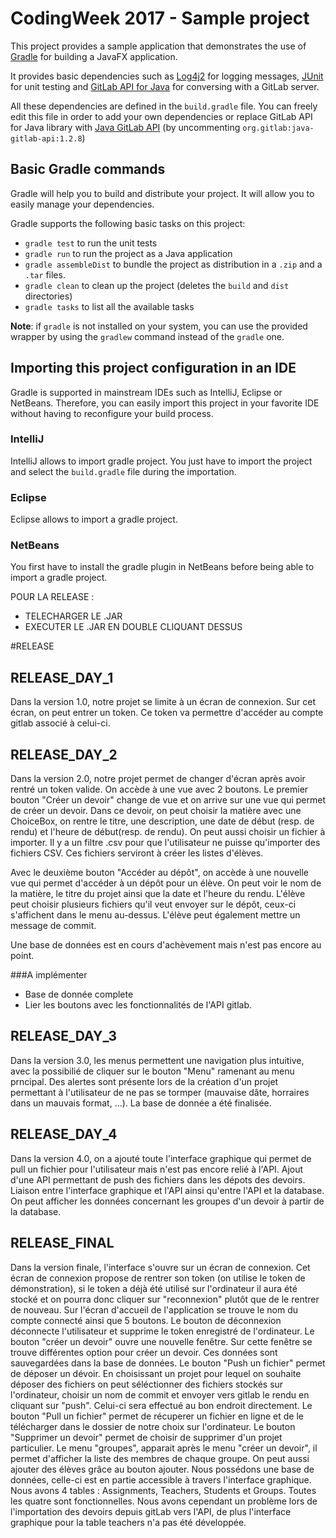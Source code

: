 ﻿# CodingWeek 2017 - Sample project

This project provides a sample application that demonstrates the use of [Gradle](https://gradle.org/) for building a JavaFX application.

It provides basic dependencies such as [Log4j2](https://logging.apache.org/log4j/2.x/) for logging messages, [JUnit](http://junit.org/junit4/) for unit testing and [GitLab API for Java](https://github.com/gmessner/gitlab4j-api) for conversing with a GitLab server.

All these dependencies are defined in the `build.gradle` file. You can freely edit this file in order to add your own dependencies or replace GitLab API for Java library with [Java GitLab API](https://github.com/timols/java-gitlab-api) (by uncommenting `org.gitlab:java-gitlab-api:1.2.8`)

## Basic Gradle commands

Gradle will help you to build and distribute your project. It will allow you to easily manage your dependencies.

Gradle supports the following basic tasks on this project:
- `gradle test` to run the unit tests
- `gradle run` to run the project as a Java application
- `gradle assembleDist` to bundle the project as distribution in a `.zip` and a `.tar` files.
- `gradle clean` to clean up the project (deletes the `build` and `dist` directories)
- `gradle tasks` to list all the available tasks

**Note**: if `gradle` is not installed on your system, you can use the provided wrapper by using the `gradlew` command instead of the `gradle` one.

## Importing this project configuration in an IDE

Gradle is supported in mainstream IDEs such as IntelliJ, Eclipse or NetBeans. Therefore, you can easily import this project in your favorite IDE without having to reconfigure your build process.

### IntelliJ

IntelliJ allows to import gradle project. You just have to import the project and select the `build.gradle` file during the importation.

### Eclipse

Eclipse allows to import a gradle project.

### NetBeans

You first have to install the gradle plugin in NetBeans before being able to import a gradle project.


POUR LA RELEASE :
- TELECHARGER LE .JAR
- EXECUTER LE .JAR EN DOUBLE CLIQUANT DESSUS

#RELEASE
## RELEASE_DAY_1

Dans la version 1.0, notre projet se limite à un écran de connexion. Sur cet écran, on peut entrer un token. Ce token va permettre d'accéder au compte gitlab associé à celui-ci.

## RELEASE_DAY_2

Dans la version 2.0, notre projet permet de changer d'écran après avoir rentré un token valide. 
On accède à une vue avec 2 boutons. Le premier bouton "Créer un devoir" change de vue et on arrive sur une vue qui permet de créer un devoir.
Dans ce devoir, on peut choisir la matière avec une ChoiceBox, on rentre le titre, une description, une date de début (resp. de rendu) et l'heure de début(resp. de rendu).
On peut aussi choisir un fichier à importer. Il y a un filtre .csv pour que l'utilisateur ne puisse qu'importer des fichiers CSV. Ces fichiers serviront à créer les listes d'élèves.

Avec le deuxième bouton "Accéder au dépôt", on accède à une nouvelle vue qui permet d'accéder à un dépôt pour un élève.
On peut voir le nom de la matière, le titre du projet ainsi que la date et l'heure du rendu.
L'élève peut choisir plusieurs fichiers qu'il veut envoyer sur le dépôt, ceux-ci s'affichent dans le menu au-dessus.
L'élève peut également mettre un message de commit.

Une base de données est en cours d'achèvement mais n'est pas encore au point.

###A implémenter
- Base de donnée complete
- Lier les boutons avec les fonctionnalités de l'API gitlab.

## RELEASE_DAY_3
Dans la version 3.0, les menus permettent une navigation plus intuitive, avec la possibilié de cliquer sur le bouton "Menu" ramenant au menu prncipal.
Des alertes sont présente lors de la création d'un projet permettant à l'utilisateur de ne pas se tormper (mauvaise dâte, horraires dans un mauvais format, ...).
La base de donnée a été finalisée.

## RELEASE_DAY_4
Dans la version 4.0, on a ajouté toute l'interface graphique qui permet de pull un fichier pour l'utilisateur mais n'est pas encore relié à l'API.
Ajout d'une API permettant de push des fichiers dans les dépots des devoirs.
Liaison entre l'interface graphique et l'API ainsi qu'entre l'API et la database.
On peut afficher les données concernant les groupes d'un devoir à partir de la database.

## RELEASE_FINAL
Dans la version finale, l'interface s'ouvre sur un écran de connexion. Cet écran de connexion propose de rentrer son token (on utilise le token de démonstration), si le token a déjà été utilisé sur l'ordinateur il aura été stocké et on pourra donc cliquer sur "reconnexion" plutôt que de le rentrer de nouveau.
Sur l'écran d'accueil de l'application se trouve le nom du compte connecté ainsi que 5 boutons. Le bouton de déconnexion déconnecte l'utilisateur et supprime le token enregistré de l'ordinateur.
Le bouton "créer un devoir" ouvre une nouvelle fenêtre. Sur cette fenêtre se trouve différentes option pour créer un devoir. Ces données sont sauvegardées dans la base de données.
Le bouton "Push un fichier" permet de déposer un dévoir. En choisissant un projet pour lequel on souhaite déposer des fichiers on peut séléctionner des fichiers stockés sur l'ordinateur, choisir un nom de commit et envoyer vers gitlab le rendu en cliquant sur "push". Celui-ci sera effectué au bon endroit directement.
Le bouton "Pull un fichier" permet de récuperer un fichier en ligne et de le télécharger dans le dossier de notre choix sur l'ordinateur.
Le bouton "Supprimer un devoir" permet de choisir de supprimer d'un projet particulier.
Le menu "groupes", apparait après le menu "créer un devoir", il permet d'afficher la liste des membres de chaque groupe. On peut aussi ajouter des élèves grâce au bouton ajouter.
Nous possédons une base de données, celle-ci est en partie accessible à travers l'interface graphique. Nous avons 4 tables : Assignments, Teachers, Students et Groups. Toutes les quatre sont fonctionnelles. Nous avons cependant un problème lors de l'importation des devoirs depuis gitLab vers l'API, de plus l'interface graphique pour la table teachers n'a pas été développée.

